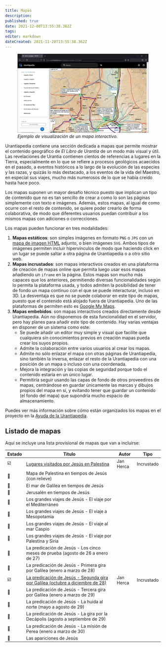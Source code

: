 ```yaml
---
title: Mapas
description:
published: true
date: 2021-12-08T13:55:38.362Z
tags:
editor: markdown
dateCreated: 2021-11-28T13:55:38.362Z
---
```


<figure id="Sample_fig_3" class="image urantiapedia">
<img src="/image/help/sample_page_map.jpg">
<figcaption><em> Ejemplo de visualización de un mapa interactivo.</em></figcaption>
</figure>

Urantiapedia contiene una sección dedicada a mapas que permite mostrar el contenido geográfico de _El Libro de Urantia_ de un modo más visual y útil. Las revelaciones de Urantia contienen cientos de referencias a lugares en la Tierra, especialmente en lo que se refiere a procesos geológicos acaecidos en el pasado, a eventos históricos a lo largo de la evolución de las especies y las razas, y quizás lo más destacado, a los eventos de la vida del Maestro, en especial sus viajes, mucho más numerosos de lo que se había creído hasta hace poco.

Los mapas suponen un mayor desafío técnico puesto que implican un tipo de contenido que no es tan sencillo de crear a como lo son las páginas simplemente con texto e imágenes. Además, estos mapas, al igual de como ocurre con el resto de contenido, se quiere poder crearlo de forma colaborativa, de modo que diferentes usuarios puedan contribuir a los mismos mapas con adiciones o correcciones.

Los mapas pueden funcionar en tres modalidades:

1. **Mapas estáticos**: son simples imágenes en formato `PNG` o `JPG` con un [mapa de imagen HTML](https://www.w3schools.com/html/html_images_imagemap.asp) adjunto, o bien imágenes `SVG`. Ambos tipos de imágenes permiten incluir hipervínculos de modo que haciendo click en un lugar se puede saltar a otra página de Urantiapedia o a otro sitio web.
2. **Mapas incrustados**: son mapas interactivos creados en una plataforma de creación de mapas online que permita luego usar esos mapas añadiendo un `iframe` en la página. Estos mapas son mucho más capaces que los anteriores, permitiendo diversas funcionalidades según lo permita la plataforma usada, y todos admiten la posibilidad de tener de fondo un mapa continuo con el que se puede interacturar, incluso en 3D. La desventaja es que no se puede colaborar en este tipo de mapas, puesto que el contenido está alojado fuera de Urantiapedia. Uno de las plataformas de permiten esto es [Google My Maps](https://www.google.com/intl/es_ES/maps/about/mymaps/).
3. **Mapas embebidos**: son mapas interactivos creados directamente desde Urantiapedia. Aún no disponemos de esta funcionalidad en el servidor, pero hay planes para añadir este tipo de contenido. Hay varias ventajas en disponer de un sistema como este:
   - Se puede añadir un editor muy simple y visual que facilite que cualquiera sin conocimientos previos en creación mapas pueda crear los suyos propios.
   - Admite la colaboración entre varios usuarios al crear los mapas.
   - Admite no sólo enlazar el mapa con otras páginas de Urantiapedia, sino también la inversa, enlazar el resto de la Urantiapedia con una posición de un mapa o incluso con una coordenada.
   - Mejora la integración y las copias de seguridad porque todo el contenido estaría en un único lugar.
   - Permitiría seguir usando las capas de fondo de otros proveedires de mapas, centrándose en guardar únicamente las marcas y dibujos propios del mapa en sí, y evitando tener que guardar un contenido (el fondo del mapa) que supondría mucho espacio de almacenamiento.

Puedes ver más información sobre cómo están organizados los mapas en el proyecto en la [Ayuda de la Urantiapedia](/es/help/content).

## Listado de mapas

Aquí se incluye una lista provisional de mapas que van a incluirse:

| Estado                  | Título                                                                                                                               | Autor     | Tipo       |
| ----------------------- | ------------------------------------------------------------------------------------------------------------------------------------ | --------- | ---------- |
| :ballot_box_with_check: | [Lugares visitados por Jesús en Palestina](/es/map/Places_visited_by_Jesus_in_Palestine)                                             | Jan Herca | Incrustado |
| :white_square_button:   | Mapa de Palestina en tiempos de Jesús (con relieve)                                                                                  |           |            |
| :white_square_button:   | El mar de Galilea en tiempos de Jesús                                                                                                |           |            |
| :white_square_button:   | Jerusalén en tiempos de Jesús                                                                                                        |           |            |
| :white_square_button:   | Los grandes viajes de Jesús - El viaje por el Mediterráneo                                                                           |           |            |
| :white_square_button:   | Los grandes viajes de Jesús - El viaje a Mesopotamia                                                                                 |           |            |
| :white_square_button:   | Los grandes viajes de Jesús - El viaje al mar Caspio                                                                                 |           |            |
| :white_square_button:   | Los grandes viajes de Jesús - El viaje por Palestina y Siria                                                                         |           |            |
| :white_square_button:   | La predicación de Jesús - Los cinco meses de prueba (agosto de 26 a enero de 27)                                                     |           |            |
| :white_square_button:   | La predicación de Jesús - Primera gira por Galilea (enero a marzo de 28)                                                             |           |            |
| :ballot_box_with_check: | [La predicación de Jesús - Segunda gira por Galilea (octubre a diciembre de 28)](/es/map/The_Preaching_of_Jesus_Second_Galilee_Tour) | Jan Herca | Incrustado |
| :white_square_button:   | La predicación de Jesús - Tercera gira por Galilea (enero a marzo de 29)                                                             |           |            |
| :white_square_button:   | La predicación de Jesús - La huida al norte (mayo a agosto de 29)                                                                    |           |            |
| :white_square_button:   | La predicación de Jesús - La gira por la Decápolis (agosto a septiembre de 29)                                                       |           |            |
| :white_square_button:   | La predicación de Jesús - La misión de Perea (enero a marzo de 30)                                                                   |           |            |
| :white_square_button:   | Las apariciones de Jesús                                                                                                             |           |            |
